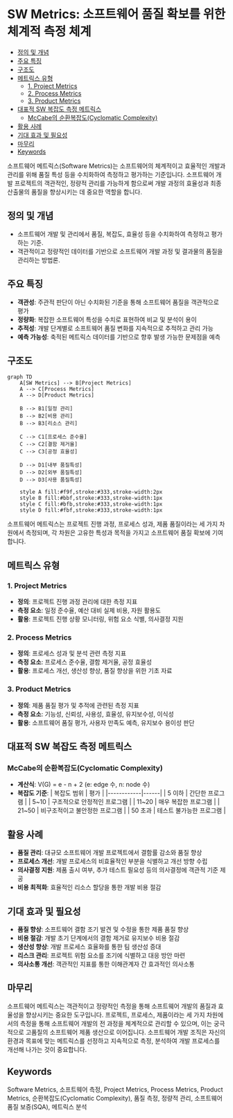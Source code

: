 # SW Metrics: 소프트웨어 품질 확보를 위한 체계적 측정 체계

<!-- mtoc-start -->

- [정의 및 개념](#정의-및-개념)
- [주요 특징](#주요-특징)
- [구조도](#구조도)
- [메트릭스 유형](#메트릭스-유형)
  - [1. Project Metrics](#1-project-metrics)
  - [2. Process Metrics](#2-process-metrics)
  - [3. Product Metrics](#3-product-metrics)
- [대표적 SW 복잡도 측정 메트릭스](#대표적-sw-복잡도-측정-메트릭스)
  - [McCabe의 순환복잡도(Cyclomatic Complexity)](#mccabe의-순환복잡도cyclomatic-complexity)
- [활용 사례](#활용-사례)
- [기대 효과 및 필요성](#기대-효과-및-필요성)
- [마무리](#마무리)
- [Keywords](#keywords)

<!-- mtoc-end -->

소프트웨어 메트릭스(Software Metrics)는 소프트웨어의 체계적이고 효율적인 개발과 관리를 위해 품질 특성 등을 수치화하여 측정하고 평가하는 기준입니다. 소프트웨어 개발 프로젝트의 객관적인, 정량적 관리를 가능하게 함으로써 개발 과정의 효율성과 최종 산출물의 품질을 향상시키는 데 중요한 역할을 합니다.

## 정의 및 개념

- 소프트웨어 개발 및 관리에서 품질, 복잡도, 효율성 등을 수치화하여 측정하고 평가하는 기준.
- 객관적이고 정량적인 데이터를 기반으로 소프트웨어 개발 과정 및 결과물의 품질을 관리하는 방법론.

## 주요 특징

- **객관성**: 주관적 판단이 아닌 수치화된 기준을 통해 소프트웨어 품질을 객관적으로 평가
- **정량화**: 복잡한 소프트웨어 특성을 수치로 표현하여 비교 및 분석이 용이
- **추적성**: 개발 단계별로 소프트웨어 품질 변화를 지속적으로 추적하고 관리 가능
- **예측 가능성**: 축적된 메트릭스 데이터를 기반으로 향후 발생 가능한 문제점을 예측

## 구조도

```mermaid
graph TD
    A[SW Metrics] --> B[Project Metrics]
    A --> C[Process Metrics]
    A --> D[Product Metrics]

    B --> B1[일정 관리]
    B --> B2[비용 관리]
    B --> B3[리소스 관리]

    C --> C1[프로세스 준수율]
    C --> C2[결함 제거율]
    C --> C3[공정 효율성]

    D --> D1[내부 품질특성]
    D --> D2[외부 품질특성]
    D --> D3[사용 품질특성]

    style A fill:#f9f,stroke:#333,stroke-width:2px
    style B fill:#bbf,stroke:#333,stroke-width:1px
    style C fill:#bfb,stroke:#333,stroke-width:1px
    style D fill:#fbf,stroke:#333,stroke-width:1px
```

소프트웨어 메트릭스는 프로젝트 진행 과정, 프로세스 성과, 제품 품질이라는 세 가지 차원에서 측정되며, 각 차원은 고유한 특성과 목적을 가지고 소프트웨어 품질 확보에 기여합니다.

## 메트릭스 유형

### 1. Project Metrics

- **정의**: 프로젝트 진행 과정 관리에 대한 측정 지표
- **측정 요소**: 일정 준수율, 예산 대비 실제 비용, 자원 활용도
- **활용**: 프로젝트 진행 상황 모니터링, 위험 요소 식별, 의사결정 지원

### 2. Process Metrics

- **정의**: 프로세스 성과 및 분석 관련 측정 지표
- **측정 요소**: 프로세스 준수율, 결함 제거율, 공정 효율성
- **활용**: 프로세스 개선, 생산성 향상, 품질 향상을 위한 기초 자료

### 3. Product Metrics

- **정의**: 제품 품질 평가 및 추적에 관련된 측정 지표
- **측정 요소**: 기능성, 신뢰성, 사용성, 효율성, 유지보수성, 이식성
- **활용**: 소프트웨어 품질 평가, 사용자 만족도 예측, 유지보수 용이성 판단

## 대표적 SW 복잡도 측정 메트릭스

### McCabe의 순환복잡도(Cyclomatic Complexity)

- **계산식**: V(G) = e - n + 2 (e: edge 수, n: node 수)
- **복잡도 기준**:
  | 복잡도 범위 | 평가 |
  |------------|------|
  | 5 이하 | 간단한 프로그램 |
  | 5~10 | 구조적으로 안정적인 프로그램 |
  | 11~20 | 매우 복잡한 프로그램 |
  | 21~50 | 비구조적이고 불안정한 프로그램 |
  | 50 초과 | 테스트 불가능한 프로그램 |

## 활용 사례

- **품질 관리**: 대규모 소프트웨어 개발 프로젝트에서 결함률 감소와 품질 향상
- **프로세스 개선**: 개발 프로세스의 비효율적인 부분을 식별하고 개선 방향 수립
- **의사결정 지원**: 제품 출시 여부, 추가 테스트 필요성 등의 의사결정에 객관적 기준 제공
- **비용 최적화**: 효율적인 리소스 할당을 통한 개발 비용 절감

## 기대 효과 및 필요성

- **품질 향상**: 소프트웨어 결함 조기 발견 및 수정을 통한 제품 품질 향상
- **비용 절감**: 개발 초기 단계에서의 결함 제거로 유지보수 비용 절감
- **생산성 향상**: 개발 프로세스 효율화를 통한 팀 생산성 증대
- **리스크 관리**: 프로젝트 위험 요소를 조기에 식별하고 대응 방안 마련
- **의사소통 개선**: 객관적인 지표를 통한 이해관계자 간 효과적인 의사소통

## 마무리

소프트웨어 메트릭스는 객관적이고 정량적인 측정을 통해 소프트웨어 개발의 품질과 효율성을 향상시키는 중요한 도구입니다. 프로젝트, 프로세스, 제품이라는 세 가지 차원에서의 측정을 통해 소프트웨어 개발의 전 과정을 체계적으로 관리할 수 있으며, 이는 궁극적으로 고품질의 소프트웨어 제품 생산으로 이어집니다. 소프트웨어 개발 조직은 자신의 환경과 목표에 맞는 메트릭스를 선정하고 지속적으로 측정, 분석하여 개발 프로세스를 개선해 나가는 것이 중요합니다.

## Keywords

Software Metrics, 소프트웨어 측정, Project Metrics, Process Metrics, Product Metrics, 순환복잡도(Cyclomatic Complexity), 품질 측정, 정량적 관리, 소프트웨어 품질 보증(SQA), 메트릭스 분석
